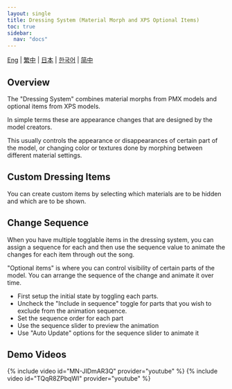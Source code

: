 ```yaml
---
layout: single
title: Dressing System (Material Morph and XPS Optional Items)
toc: true
sidebar:
  nav: "docs"
---
```

[Eng](/dancexr/features/optionals) | [繁中](/tw/dancexr/features/optionals) | [日本](/jp/dancexr/features/optionals) | [한국어](/kr/dancexr/features/optionals) | [简中](/zh/dancexr/features/optionals)


## Overview
The "Dressing System" combines material morphs from PMX models and optional items from XPS models. 

In simple terms these are appearance changes that are designed by the model creators. 

This usually controls the appearance or disappearances of certain part of the model, or changing color or textures done by morphing between different material settings.

## Custom Dressing Items
You can create custom items by selecting which materials are to be hidden and which are to be shown. 

## Change Sequence
When you have multiple togglable items in the dressing system, you can assign a sequence for each and then use the sequence value to animate the changes for each item through out the song. 

"Optional items" is where you can control visibility of certain parts of the model. You can arrange the sequence of the change and animate it over time. 

* First setup the initial state by toggling each parts.
* Uncheck the "Include in sequence" toggle for parts that you wish to exclude from the animation sequence.
* Set the sequence order for each part
* Use the sequence slider to preview the animation
* Use "Auto Update" options for the sequence slider to animate it

## Demo Videos
{% include video id="MN-JIDmAR3Q" provider="youtube" %}
{% include video id="TQqR8ZPbqWI" provider="youtube" %}
